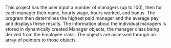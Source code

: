This project has the user input a number of managers (up to 100), then for each manager their name, hourly wage, hours worked, and bonus. The program then determines the highest paid manager and the average pay and displays these results. The information about the individual managers is stored in dynamically created Manager objects, the manager class being derived from the Employee class. The objects are accessed through an array of pointers to those objects. 
